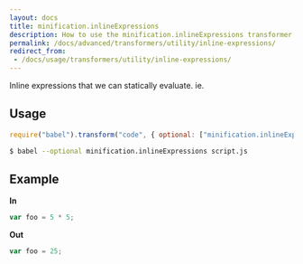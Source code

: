 ```yaml
---
layout: docs
title: minification.inlineExpressions
description: How to use the minification.inlineExpressions transformer.
permalink: /docs/advanced/transformers/utility/inline-expressions/
redirect_from:
 - /docs/usage/transformers/utility/inline-expressions/
---
```


Inline expressions that we can statically evaluate. ie.

## Usage

```javascript
require("babel").transform("code", { optional: ["minification.inlineExpressions"] });
```

```sh
$ babel --optional minification.inlineExpressions script.js
```

## Example

**In**

```javascript
var foo = 5 * 5;
```

**Out**

```javascript
var foo = 25;
```

